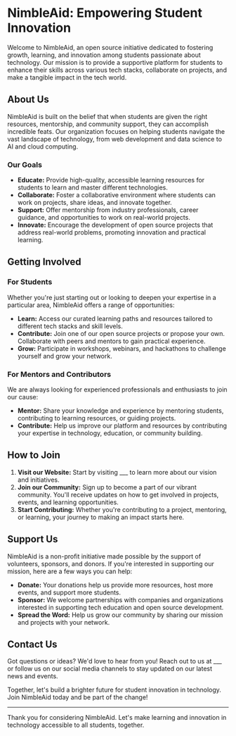 # NimbleAid: Empowering Student Innovation

Welcome to NimbleAid, an open source initiative dedicated to fostering growth, learning, and innovation among students passionate about technology. Our mission is to provide a supportive platform for students to enhance their skills across various tech stacks, collaborate on projects, and make a tangible impact in the tech world.

## About Us

NimbleAid is built on the belief that when students are given the right resources, mentorship, and community support, they can accomplish incredible feats. Our organization focuses on helping students navigate the vast landscape of technology, from web development and data science to AI and cloud computing.

### Our Goals

- **Educate:** Provide high-quality, accessible learning resources for students to learn and master different technologies.
- **Collaborate:** Foster a collaborative environment where students can work on projects, share ideas, and innovate together.
- **Support:** Offer mentorship from industry professionals, career guidance, and opportunities to work on real-world projects.
- **Innovate:** Encourage the development of open source projects that address real-world problems, promoting innovation and practical learning.

## Getting Involved

### For Students

Whether you're just starting out or looking to deepen your expertise in a particular area, NimbleAid offers a range of opportunities:

- **Learn:** Access our curated learning paths and resources tailored to different tech stacks and skill levels.
- **Contribute:** Join one of our open source projects or propose your own. Collaborate with peers and mentors to gain practical experience.
- **Grow:** Participate in workshops, webinars, and hackathons to challenge yourself and grow your network.

### For Mentors and Contributors

We are always looking for experienced professionals and enthusiasts to join our cause:

- **Mentor:** Share your knowledge and experience by mentoring students, contributing to learning resources, or guiding projects.
- **Contribute:** Help us improve our platform and resources by contributing your expertise in technology, education, or community building.

## How to Join

1. **Visit our Website:** Start by visiting ___ to learn more about our vision and initiatives.
2. **Join our Community:** Sign up to become a part of our vibrant community. You'll receive updates on how to get involved in projects, events, and learning opportunities.
3. **Start Contributing:** Whether you're contributing to a project, mentoring, or learning, your journey to making an impact starts here.

## Support Us

NimbleAid is a non-profit initiative made possible by the support of volunteers, sponsors, and donors. If you're interested in supporting our mission, here are a few ways you can help:

- **Donate:** Your donations help us provide more resources, host more events, and support more students.
- **Sponsor:** We welcome partnerships with companies and organizations interested in supporting tech education and open source development.
- **Spread the Word:** Help us grow our community by sharing our mission and projects with your network.

## Contact Us

Got questions or ideas? We'd love to hear from you! Reach out to us at ___ or follow us on our social media channels to stay updated on our latest news and events.

Together, let's build a brighter future for student innovation in technology. Join NimbleAid today and be part of the change!

---

Thank you for considering NimbleAid. Let's make learning and innovation in technology accessible to all students, together.
